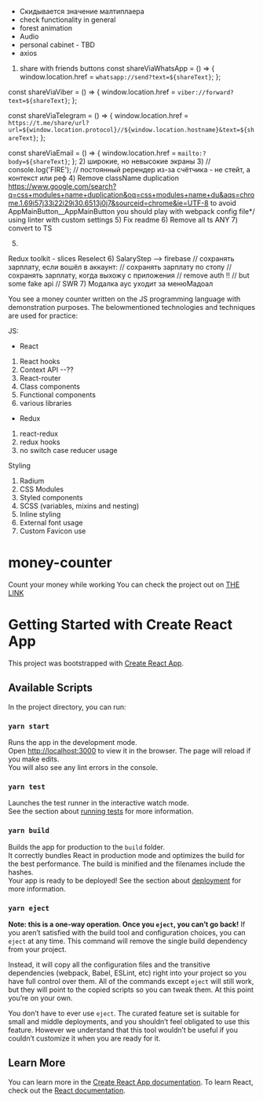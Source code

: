 - Скидывается значение малтиплаера
- check functionality in general
- forest animation
- Audio
- personal cabinet - TBD
- axios

1) share with friends buttons
  const shareViaWhatsApp = () => {
    window.location.href = `whatsapp://send?text=${shareText}`;
  };

  const shareViaViber = () => {
    window.location.href = `viber://forward?text=${shareText}`;
  };

  const shareViaTelegram = () => {
    window.location.href = `https://t.me/share/url?url=${window.location.protocol}//${window.location.hostname}&text=${shareText}`;
  };

  const shareViaEmail = () => {
    window.location.href = `mailto:?body=${shareText}`;
  };
2) широкие, но невысокие экраны
3) // console.log('FIRE'); // постоянный ререндер из-за счётчика - не стейт, а контекст или реф
4)
Remove className duplication
https://www.google.com/search?q=css+modules+name+duplication&oq=css+modules+name+du&aqs=chrome.1.69i57j33i22i29i30.6513j0j7&sourceid=chrome&ie=UTF-8
to avoid AppMainButton__AppMainButton you should play with webpack config file*/
using linter with custom settings
5) Fix readme
6) Remove all ts ANY
7) convert to TS



5)
  Redux toolkit - slices
  Reselect
6) SalaryStep --> firebase
    // сохранять зарплату, если вошёл в аккаунт:
    // сохранять зарплату по стопу
    // сохранять зарплату, когда выхожу с приложения
    // remove auth !!
    // but some fake api
    // SWR
7) Модалка аус уходит за менюМадоал








You see a money counter written on the JS programming
language with demonstration purposes.
The belowmentioned technologies and techniques are used for practice:

JS:
- React
1. React hooks
2. Context API --??
3. React-router
4. Class components
5. Functional components
6. various libraries

- Redux
1. react-redux
2. redux hooks
3. no switch case reducer usage

Styling
1. Radium
2. CSS Modules
3. Styled components
4. SCSS (variables, mixins and nesting)
5. Inline styling
6. External font usage
7. Custom Favicon use


# money-counter
Count your money while working
You can check the project out on [THE LINK](https://the_link)







# Getting Started with Create React App
This project was bootstrapped with [Create React App](https://github.com/facebook/create-react-app).

## Available Scripts
In the project directory, you can run:

### `yarn start`
Runs the app in the development mode.\
Open [http://localhost:3000](http://localhost:3000) to view it in the browser.
The page will reload if you make edits.\
You will also see any lint errors in the console.

### `yarn test`
Launches the test runner in the interactive watch mode.\
See the section about [running tests](https://facebook.github.io/create-react-app/docs/running-tests) for more information.

### `yarn build`
Builds the app for production to the `build` folder.\
It correctly bundles React in production mode and optimizes the build for the best performance.
The build is minified and the filenames include the hashes.\
Your app is ready to be deployed!
See the section about [deployment](https://facebook.github.io/create-react-app/docs/deployment) for more information.

### `yarn eject`
**Note: this is a one-way operation. Once you `eject`, you can’t go back!**
If you aren’t satisfied with the build tool and configuration choices, you can `eject` at any time. This command will remove the single build dependency from your project.

Instead, it will copy all the configuration files and the transitive dependencies (webpack, Babel, ESLint, etc) right into your project so you have full control over them. All of the commands except `eject` will still work, but they will point to the copied scripts so you can tweak them. At this point you’re on your own.

You don’t have to ever use `eject`. The curated feature set is suitable for small and middle deployments, and you shouldn’t feel obligated to use this feature. However we understand that this tool wouldn’t be useful if you couldn’t customize it when you are ready for it.

## Learn More
You can learn more in the [Create React App documentation](https://facebook.github.io/create-react-app/docs/getting-started).
To learn React, check out the [React documentation](https://reactjs.org/).

